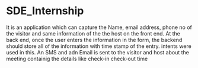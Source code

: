 # SDE_Internship
It is an application which can capture the Name, email address, phone no of the visitor and
same information of the  the host on the front end.
At the back end, once the user enters the information in the form, the backend should store all of
the information with time stamp of the entry.
intents were used in this.
An SMS and adn Email is sent to the visitor and host about the meeting containig the details like check-in
check-out time
